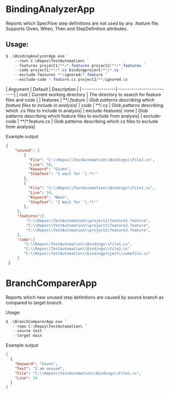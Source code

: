 # BindingAnalyzerApp

Reports which SpecFlow step definitions are not used by any .feature file. Supports Given, When, Then and StepDefinition attributes.

## Usage:

```ps1
$ .\BindingAnalyzerApp.exe `
    --root C:\Repos\TestAutomation\ `
    --features project1/**/*.features project2/**/*.features `
    --code project1/**/*.cs bindingproject/**/*.cs `
    --exclude-features **/ignored/*.feature `
    --exclude-code *.feature.cs project2/**/ignored.cs
```

| Argument        | Default | Description |
|-----------------|---------------------------|
| root            | Current working directory | The directory to search for feature files and code |
| features        | **/*.feature              | Glob patterns describing which feature files to include in analysis|
| code            | **/*.cs                   | Glob patterns describing which .cs files to include in analysis|
| exclude-features| none                      | Glob patterns describing which feature files to exclude from analysis|
| exclude-code    | **/*.feature.cs           | Glob patterns describing which cs files to exclude from analysis|

Example output
```json
{
    "unused": [
        {
          "File": "C:\\Repos\\TestAutomation\\Bindings\\File1.cs",
          "Line": 58,
          "Keyword": "Given",
          "StepText": "I wait for '(.*)'"
        },
        {
          "File": "C:\\Repos\\TestAutomation\\Bindings\\File1.cs",
          "Line": 59,
          "Keyword": "When",
          "StepText": "I Wait for '(.*)'"
        },
     ],
     "features":[
         "C:\\Repos\\TestAutomation\\project1\feature1.feature",
         "C:\\Repos\\TestAutomation\\project1\feature2.feature",
         "C:\\Repos\\TestAutomation\\project2\feature3.feature",
     ],
     "code":[
        "C:\\Repos\\TestAutomation\\Bindings\\File1.cs",
        "C:\\Repos\\TestAutomation\\Bindings\\File2.cs"
        "C:\\Repos\\TestAutomation\\bindingproject\\somefile.cs"
     ]
 }
 ```

# BranchComparerApp
Reports which new unused step definitions are caused by source branch as compared to target branch.

Usage:
 ```ps1
$ .\BranchComparerApp.exe `
    --repo C:\Repos\TestAutomation\ `
    --source test `
    --target main
```
Example output
```json
[
  {
    "Keyword": "Given",
    "Text": "I am unused",
    "File": "C:\\Repos\\TestAutomation\\Bindings\\File1.cs",
    "Line": 54
  }
]
```

